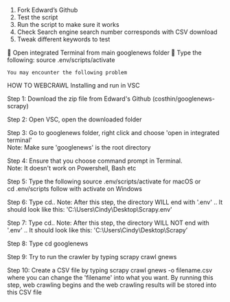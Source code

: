 1) Fork Edward’s Github 
2) Test the script 
3) Run the script to make sure it works 
4) Check Search engine search number corresponds with CSV download 
5) Tweak different keywords to test





	Open integrated Terminal from main googlenews folder
	Type the following:
source .env/scripts/activate

	You may encounter the following problem
 

HOW TO WEBCRAWL 
Installing and run in VSC 
 
Step 1: Download the zip file from Edward's Github (costhin/googlenews-scrapy) 
 
Step 2: Open VSC, open the downloaded folder 
 
Step 3: Go to googlenews folder, right click and choose 'open in integrated terminal'  
Note: Make sure 'googlenews' is the root directory 
 
 
Step 4: Ensure that you choose command prompt in Terminal.  
Note: It doesn't work on Powershell, Bash etc 
 
Step 5: Type the following source .env/scripts/activate for macOS or  
cd .env/scripts follow with activate on Windows 
 
Step 6: Type cd.. 
Note: After this step, the directory WILL end with '.env' .. It should look like this:  'C:\Users\Cindy\Desktop\Scrapy.env' 
 
Step 7: Type cd.. 
Note: After this step, the directory WILL NOT end with '.env' .. It should look like this:  'C:\Users\Cindy\Desktop\Scrapy’ 
 
Step 8: Type cd googlenews  
 
Step 9: Try to run the crawler by typing scrapy crawl gnews  
 
Step 10: Create a CSV file by typing scrapy crawl gnews -o filename.csv where you can     change the 'filename' into what you want. By running this step, web crawling begins     and the web crawling results will be stored into this CSV file 

        



